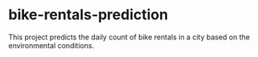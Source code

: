 # bike-rentals-prediction

This project predicts the daily count of bike rentals in a city based on the environmental conditions.
